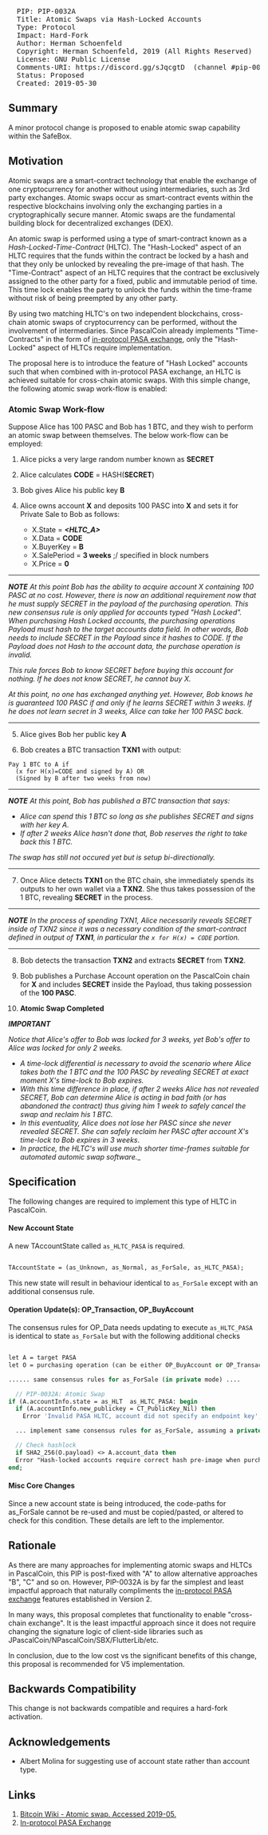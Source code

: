 <pre>
  PIP: PIP-0032A
  Title: Atomic Swaps via Hash-Locked Accounts
  Type: Protocol
  Impact: Hard-Fork
  Author: Herman Schoenfeld <herman@sphere10.com>  
  Copyright: Herman Schoenfeld, 2019 (All Rights Reserved)
  License: GNU Public License 
  Comments-URI: https://discord.gg/sJqcgtD  (channel #pip-0032)
  Status: Proposed
  Created: 2019-05-30
</pre>

## Summary

A minor protocol change is proposed to enable atomic swap capability within the SafeBox.

## Motivation

Atomic swaps are a smart-contract technology that enable the exchange of one cryptocurrency for another without using intermediaries, such as 3rd party exchanges.  Atomic swaps occur as smart-contract events within the respective blockchains involving only the exchanging parties in a cryptographically secure manner.  Atomic swaps are the fundamental building block for decentralized exchanges (DEX). 

An atomic swap is performed using a type of smart-contract known as a _Hash-Locked-Time-Contract_ (HLTC). The "Hash-Locked" aspect of an HLTC requires that the funds within the contract be locked by a hash and that they only be unlocked by revealing the pre-image of that hash. The "Time-Contract" aspect of an HLTC requires that the contract be exclusively assigned to the other party for a fixed, public and immutable period of time. This time lock enables the party to unlock the funds within the time-frame without risk of being preempted by any other party. 

By using two matching HLTC's on two independent blockchains, cross-chain atomic swaps of cryptocurrency can be performed, without the involvement of intermediaries.  Since PascalCoin already implements "Time-Contracts" in the form of [in-protocol PASA exchange][2], only the "Hash-Locked" aspect of HLTCs require implementation.

The proposal here is to introduce the feature of "Hash Locked" accounts such that when combined with in-protocol PASA exchange, an HLTC is achieved suitable for cross-chain atomic swaps. With this simple change, the following atomic swap work-flow is enabled:

### Atomic Swap Work-flow

Suppose Alice has 100 PASC and Bob has 1 BTC, and they wish to perform an atomic swap between themselves. The below work-flow can be employed:

1. Alice picks a very large random number known as **SECRET**

2. Alice calculates **CODE** = HASH(**SECRET**)

3. Bob gives Alice his public key **B**

4. Alice owns account **X** and deposits 100 PASC into **X** and sets it for Private Sale to Bob as follows:
  
   - X.State = ***\<HLTC_A>*** 
   - X.Data = **CODE**
   - X.BuyerKey = **B**
   - X.SalePeriod = **3 weeks** ;/ specified in block numbers
   - X.Price = **0**   

----
_**NOTE**  At this point Bob has the ability to acquire account X containing 100 PASC at no cost. However, there is now an additional requirement now that he must supply SECRET in the payload of the purchasing operation.  This new consensus rule is only applied for accounts typed "Hash Locked". When purchasing Hash Locked accounts, the purchasing operations Payload must hash to the target accounts data field. In other words, Bob needs to include SECRET in the Payload since it hashes to CODE. If the Payload does not Hash to the account data, the purchase operation is invalid._ 

_This rule forces Bob to know SECRET before buying this account for nothing. If he does not know SECRET, he cannot buy X._

_At this point, no one has exchanged anything yet. However, Bob knows he is guaranteed 100 PASC if and only if he learns SECRET within 3 weeks. If he does not learn secret in 3 weeks, Alice can take her 100 PASC back._

----

5. Alice gives Bob her public key **A**

6. Bob creates a BTC transaction **TXN1** with output: 
```
Pay 1 BTC to A if 
  (x for H(x)=CODE and signed by A) OR 
  (Signed by B after two weeks from now)
```
----
_**NOTE** At this point, Bob has published a BTC transaction that says:_
* _Alice can spend this 1 BTC so long as she publishes SECRET and signs with her key A._
* _If after 2 weeks Alice hasn't done that, Bob reserves the right to take back this 1 BTC._

_The swap has still not occured yet but is setup bi-directionally._

---

7. Once Alice detects **TXN1** on the BTC chain, she immediately spends its outputs to her own wallet via a **TXN2**. She thus takes possession of the 1 BTC, revealing **SECRET** in the process.

----
_**NOTE** In the process of spending TXN1, Alice necessarily reveals SECRET inside of TXN2 since it was a necessary condition of the smart-contract defined in output of **TXN1**, in particular the ```x for H(x) = CODE``` portion._

----

8. Bob detects the transaction **TXN2** and extracts **SECRET** from **TXN2**.

9. Bob publishes a Purchase Account operation on the PascalCoin chain for **X** and includes **SECRET** inside the Payload, thus taking possession of the **100 PASC**. 
 
10. **Atomic Swap Completed**


_**IMPORTANT**_ 

_Notice that Alice's offer to Bob was locked for 3 weeks, yet Bob's offer to Alice was locked for only 2 weeks._
* _A time-lock differential is necessary to avoid the scenario where Alice takes both the 1 BTC and the 100 PASC by revealing SECRET at exact moment X's time-lock to Bob expires._
* _With this time difference in place, if after 2 weeks Alice has not revealed SECRET, Bob can determine Alice is acting in bad faith (or has abandoned the contract) thus giving him 1 week to safely cancel the swap and reclaim his 1 BTC._ 
* _In this eventuality, Alice does not lose her PASC since she never revealed SECRET. She can safely reclaim her PASC after account X's time-lock to Bob expires in 3 weeks_.
* _In practice, the HLTC's will use much shorter time-frames suitable for automated automic swap software.__

## Specification

The following changes are required to implement this type of HLTC in PascalCoin.

#### New Account State

A new TAccountState called ```as_HLTC_PASA``` is required.

```pascal

TAccountState = (as_Unknown, as_Normal, as_ForSale, as_HLTC_PASA);

```

This new state will result in behaviour identical to ```as_ForSale``` except with an additional consensus rule.

#### Operation Update(s): OP_Transaction, OP_BuyAccount


The consensus rules for OP_Data needs updating to execute  ```as_HLTC_PASA``` is identical to state ```as_ForSale``` but with the following additional checks

```pascal

let A = target PASA
let O = purchasing operation (can be either OP_BuyAccount or OP_Transaction)

...... same consensus rules for as_ForSale (in private mode) ....

  // PIP-0032A: Atomic Swap 
if (A.accountInfo.state = as_HLT  as_HLTC_PASA: begin
  if (A.accountInfo.new_publickey = CT_PublicKey_Nil) then
    Error 'Invalid PASA HLTC, account did not specify an endpoint key';

  ... implement same consensus rules for as_ForSale, assuming a private sale mode ...

  // Check hashlock
  if SHA2_256(O.payload) <> A.account_data then
  Error "Hash-locked accounts require correct hash pre-image when purchasing. Purchaser did not provide correct hash pre-image.";
end;

```

#### Misc Core Changes

Since a new account state is being introduced, the code-paths for as_ForSale cannot be re-used and must be copied/pasted, or altered to check for this condition. These details are left to the implementor.

## Rationale

As there are many approaches for implementing atomic swaps and HLTCs in PascalCoin, this PIP is post-fixed with "A" to allow alternative approaches "B", "C" and so on. 
However, PIP-0032A is by far the simplest and least impactful approach that naturally compliments the [in-protocol PASA exchange][2] features established in Version 2. 

In many ways, this proposal completes that functionality to enable "cross-chain exchange". It is the least impactful approach since it does not require changing the signature logic of client-side libraries such as JPascalCoin/NPascalCoin/SBX/FlutterLib/etc. 

In conclusion, due to the low cost vs the significant benefits of this change, this proposal is recommended for V5 implementation.

## Backwards Compatibility

This change is not backwards compatible and requires a hard-fork activation. 

## Acknowledgements

 * Albert Molina for suggesting use of account state rather than account type.

 
## Links

1. [Bitcoin Wiki - Atomic swap. Accessed 2019-05.][1]
2. [In-protocol PASA Exchange][2]

[1]: https://en.bitcoin.it/wiki/Atomic_swap
[2]: https://github.com/PascalCoin/PascalCoin/blob/master/PIP/PIP-0002.md